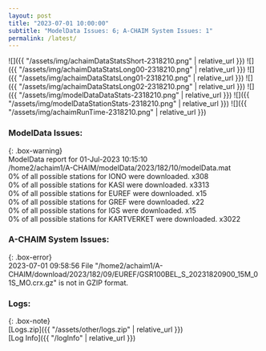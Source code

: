 ```yaml
---
layout: post
title: "2023-07-01 10:00:00"
subtitle: "ModelData Issues: 6; A-CHAIM System Issues: 1"
permalink: /latest/
---
```


![]({{ "/assets/img/achaimDataStatsShort-2318210.png" | relative_url }})
![]({{ "/assets/img/achaimDataStatsLong00-2318210.png" | relative_url }})
![]({{ "/assets/img/achaimDataStatsLong01-2318210.png" | relative_url }})
![]({{ "/assets/img/achaimDataStatsLong02-2318210.png" | relative_url }})
![]({{ "/assets/img/modelDataDataStats-2318210.png" | relative_url }})
![]({{ "/assets/img/modelDataStationStats-2318210.png" | relative_url }})
![]({{ "/assets/img/achaimRunTime-2318210.png" | relative_url }})


### ModelData Issues:  
  
{: .box-warning}  
 ModelData report for 01-Jul-2023 10:15:10   
 /home2/achaim1/A-CHAIM/modelData/2023/182/10/modelData.mat   
 0% of all possible stations for IONO were downloaded. x308   
 0% of all possible stations for KASI were downloaded. x3313   
 0% of all possible stations for EUREF were downloaded. x15   
 0% of all possible stations for GREF were downloaded. x22   
 0% of all possible stations for IGS were downloaded. x15   
 0% of all possible stations for KARTVERKET were downloaded. x3022   
  
### A-CHAIM System Issues:  
  
{: .box-error}  
2023-07-01 09:58:56 File "/home2/achaim1/A-CHAIM/download/2023/182/09/EUREF/GSR100BEL_S_20231820900_15M_01S_MO.crx.gz" is not in GZIP format.  

### Logs:  
  
{: .box-note}  
[Logs.zip]({{ "/assets/other/logs.zip" | relative_url }})  
[Log Info]({{ "/logInfo" | relative_url }})  
